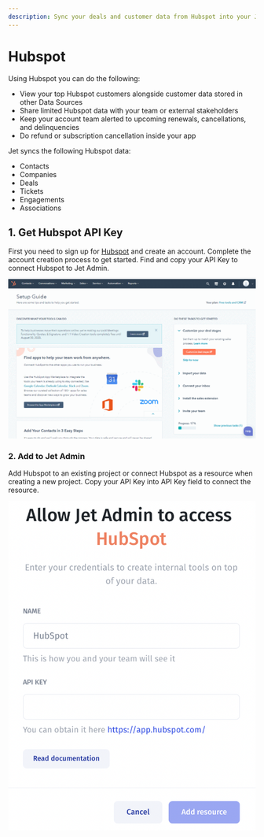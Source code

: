 ```yaml
---
description: Sync your deals and customer data from Hubspot into your Jet app
---
```


# Hubspot

Using Hubspot you can do the following:

* View your top Hubspot customers alongside customer data stored in other Data Sources
* Share limited Hubspot data with your team or external stakeholders
* Keep your account team alerted to upcoming renewals, cancellations, and delinquencies
* Do refund or subscription cancellation inside your app

Jet syncs the following Hubspot data:

* Contacts
* Companies
* Deals
* Tickets
* Engagements
* Associations

## 1. Get Hubspot API Key

First you need to sign up for [Hubspot](https://www.hubspot.com/) and create an account. Complete the account creation process to get started. Find and copy your API Key to connect Hubspot to Jet Admin.

![](<../../.gitbook/assets/GIF (171).gif>)

### 2. Add to Jet Admin

Add Hubspot to an existing project or connect Hubspot as a resource when creating a new project. Copy your API Key into API Key field to connect the resource.&#x20;

![](<../../.gitbook/assets/image (834).png>)



